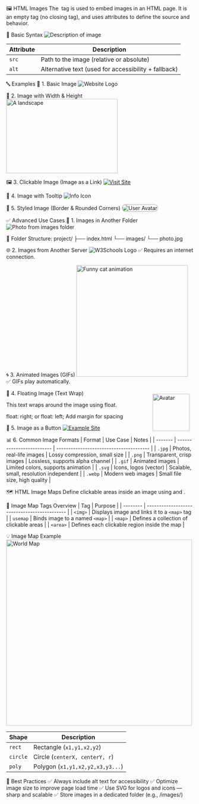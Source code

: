 🖼️ HTML Images
The <img> tag is used to embed images in an HTML page.
It is an empty tag (no closing tag), and uses attributes to define the source and behavior.

🧠 Basic Syntax
<img src="image.jpg" alt="Description of image">

| Attribute | Description                                          |
| --------- | ---------------------------------------------------- |
| `src`     | Path to the image (relative or absolute)             |
| `alt`     | Alternative text (used for accessibility + fallback) |


🔤 Examples
📌 1. Basic Image
<img src="logo.png" alt="Website Logo">


📐 2. Image with Width & Height
<img src="pic.jpg" alt="A landscape" width="300" height="200">


🖼️ 3. Clickable Image (Image as a Link)
<a href="https://example.com">
  <img src="banner.jpg" alt="Visit Site">
</a>


💬 4. Image with Tooltip
<img src="icon.png" alt="Info Icon" title="Information icon">


🎨 5. Styled Image (Border & Rounded Corners)
<img src="avatar.jpg" alt="User Avatar"
     style="border: 2px solid #ccc; border-radius: 10px;">


✅ Advanced Use Cases
📁 1. Images in Another Folder
<img src="images/photo.jpg" alt="Photo from images folder">


📂 Folder Structure:
project/
├── index.html
└── images/
    └── photo.jpg


🌐 2. Images from Another Server
<img src="https://www.w3schools.com/images/w3schools_green.jpg" alt="W3Schools Logo">
✅ Requires an internet connection.


🌀 3. Animated Images (GIFs)
<img src="funny-cat.gif" alt="Funny cat animation" width="300">
✅ GIFs play automatically.


🧲 4. Floating Image (Text Wrap)
<img src="avatar.jpg" alt="Avatar"
     style="float: right; margin: 10px;" width="100">
<p>This text wraps around the image using float.</p>

float: right; or float: left;
Add margin for spacing


🔗 5. Image as a Button
<a href="https://example.com">
  <img src="logo.png" alt="Example Site">
</a>


📊 6. Common Image Formats
| Format  | Use Case                  | Notes                                   |
| ------- | ------------------------- | --------------------------------------- |
| `.jpg`  | Photos, real-life images  | Lossy compression, small size           |
| `.png`  | Transparent, crisp images | Lossless, supports alpha channel        |
| `.gif`  | Animated images           | Limited colors, supports animation      |
| `.svg`  | Icons, logos (vector)     | Scalable, small, resolution independent |
| `.webp` | Modern web images         | Small file size, high quality           |


🗺️ HTML Image Maps
Define clickable areas inside an image using <map> and <area>.

🧠 Image Map Tags Overview
| Tag      | Purpose                                      |
| -------- | -------------------------------------------- |
| `<img>`  | Displays image and links it to a `<map>` tag |
| `usemap` | Binds image to a named `<map>`               |
| `<map>`  | Defines a collection of clickable areas      |
| `<area>` | Defines each clickable region inside the map |


💡 Image Map Example
<img src="world-map.jpg" usemap="#worldmap" alt="World Map" width="500">

<map name="worldmap">
  <area shape="rect" coords="34,44,270,350" href="https://example.com/north-america" alt="North America">
  <area shape="circle" coords="400,150,50" href="https://example.com/asia" alt="Asia">
  <area shape="poly" coords="130,130,180,180,160,210,110,190" href="https://example.com/africa" alt="Africa">
</map>

| Shape    | Description                      |
| -------- | -------------------------------- |
| `rect`   | Rectangle (`x1,y1,x2,y2`)        |
| `circle` | Circle (`centerX, centerY, r`)   |
| `poly`   | Polygon (`x1,y1,x2,y2,x3,y3...`) |


🧾 Best Practices
✅ Always include alt text for accessibility
✅ Optimize image size to improve page load time
✅ Use SVG for logos and icons — sharp and scalable
✅ Store images in a dedicated folder (e.g., /images/)

